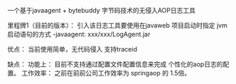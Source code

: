 
一个基于javaagent  + bytebuddy 字节码技术的无侵入AOP日志工具


里程牌1（目前的版本）：  引入该日志工具要使用在javaweb 项目启动时指定 jvm 启动语句的方式   -javaagent: xxx/xxx/LogAgent.jar 

优点：
当前使用简单，无代码侵入
支持traceid

缺点：
功能上： 目前不支持通过配置文件配置信息来完成 个性化的aop日志的配置。
工作效率： 之前在前前公司工作效率为 springaop 的  1.5倍。


